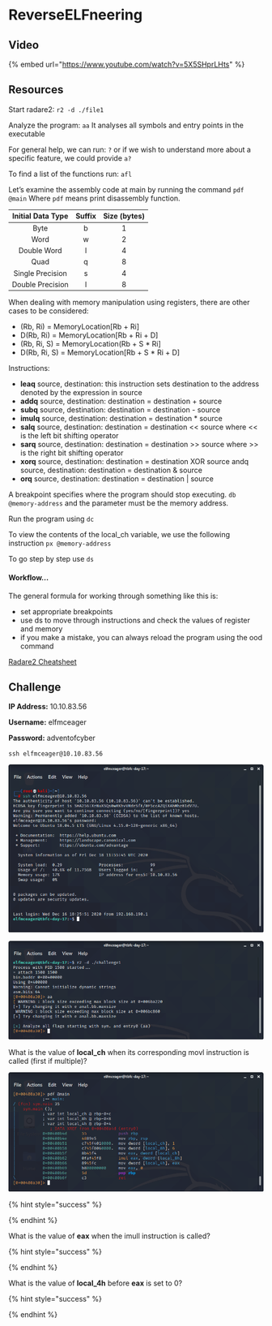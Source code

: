 # ReverseELFneering

## Video

{% embed url="https://www.youtube.com/watch?v=5X5SHprLHts" %}

## Resources

Start radare2: `r2 -d ./file1`

Analyze the program: `aa`  It analyses all symbols and entry points in the executable

For general help, we can run: `?` or if we wish to understand more about a specific feature, we could provide `a?`

To find a list of the functions run: `afl`

Let’s examine the assembly code at main by running the command `pdf @main` Where `pdf` means print disassembly function.

| Initial Data Type |  Suffix | Size \(bytes\) |
| :---: | :---: | :---: |
| Byte | b | 1 |
| Word | w | 2 |
| Double Word | l | 4 |
| Quad | q | 8 |
| Single Precision | s | 4 |
| Double Precision | l | 8 |

When dealing with memory manipulation using registers, there are other cases to be considered:

* \(Rb, Ri\) = MemoryLocation\[Rb + Ri\]
* D\(Rb, Ri\) = MemoryLocation\[Rb + Ri + D\]
* \(Rb, Ri, S\) = MemoryLocation\(Rb + S \* Ri\]
* D\(Rb, Ri, S\) = MemoryLocation\[Rb + S \* Ri + D\]

Instructions:

* **leaq** source, destination: this instruction sets destination to the address denoted by the expression in source
* **addq** source, destination: destination = destination + source 
* **subq** source, destination: destination = destination - source 
* **imulq** source, destination: destination = destination \* source 
* **salq** source, destination: destination = destination &lt;&lt; source where &lt;&lt; is the left bit shifting operator
* **sarq** source, destination: destination = destination &gt;&gt; source where &gt;&gt; is the right bit shifting operator
* **xorq** source, destination: destination = destination XOR source andq source, destination: destination = destination & source
* **orq** source, destination: destination = destination \| source

A breakpoint specifies where the program should stop executing. `db @memory-address` and the parameter must be the memory address.

Run the program using `dc`

To view the contents of the local\_ch variable, we use the following instruction `px @memory-address`

To go step by step use `ds`

#### Workflow...

The general formula for working through something like this is:

* set appropriate breakpoints
* use ds to move through instructions and check the values of register and memory
* if you make a mistake, you can always reload the program using the ood command

[Radare2 Cheatsheet](https://scoding.de/uploads/r2_cs.pdf)

## Challenge

**IP Address:** 10.10.83.56

**Username:** elfmceager

**Password:** adventofcyber

```text
ssh elfmceager@10.10.83.56
```

![](../.gitbook/assets/image%20%28114%29.png)

![](../.gitbook/assets/image%20%28115%29.png)

What is the value of **local\_ch** when its corresponding movl instruction is called \(first if multiple\)?

![](../.gitbook/assets/image%20%28116%29.png)

{% hint style="success" %}

{% endhint %}

What is the value of **eax** when the imull instruction is called?

{% hint style="success" %}

{% endhint %}

What is the value of **local\_4h** before **eax** is set to 0?

{% hint style="success" %}

{% endhint %}


